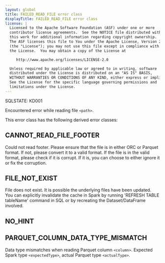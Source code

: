 ```yaml
---
layout: global
title: FAILED_READ_FILE error class
displayTitle: FAILED_READ_FILE error class
license: |
  Licensed to the Apache Software Foundation (ASF) under one or more
  contributor license agreements.  See the NOTICE file distributed with
  this work for additional information regarding copyright ownership.
  The ASF licenses this file to You under the Apache License, Version 2.0
  (the "License"); you may not use this file except in compliance with
  the License.  You may obtain a copy of the License at

     http://www.apache.org/licenses/LICENSE-2.0

  Unless required by applicable law or agreed to in writing, software
  distributed under the License is distributed on an "AS IS" BASIS,
  WITHOUT WARRANTIES OR CONDITIONS OF ANY KIND, either express or implied.
  See the License for the specific language governing permissions and
  limitations under the License.
---
```


<!--
  DO NOT EDIT THIS FILE.
  It was generated automatically by `org.apache.spark.SparkThrowableSuite`.
-->

SQLSTATE: KD001

Encountered error while reading file `<path>`.

This error class has the following derived error classes:

## CANNOT_READ_FILE_FOOTER

Could not read footer. Please ensure that the file is in either ORC or Parquet format.
If not, please convert it to a valid format. If the file is in the valid format, please check if it is corrupt.
If it is, you can choose to either ignore it or fix the corruption.

## FILE_NOT_EXIST

File does not exist. It is possible the underlying files have been updated.
You can explicitly invalidate the cache in Spark by running 'REFRESH TABLE tableName' command in SQL or by recreating the Dataset/DataFrame involved.

## NO_HINT



## PARQUET_COLUMN_DATA_TYPE_MISMATCH

Data type mismatches when reading Parquet column `<column>`. Expected Spark type `<expectedType>`, actual Parquet type `<actualType>`.


